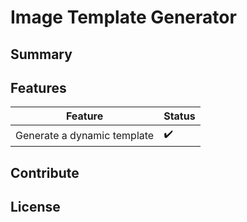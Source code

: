 # Image Template Generator

## Summary


## Features
|    Feature    |  Status  |
| ------------- | -------- |
| Generate a dynamic template | :heavy_check_mark: |

## Contribute

## License